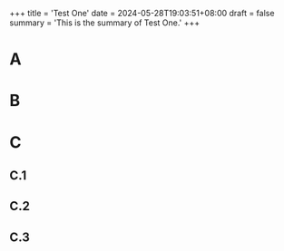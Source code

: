 +++
title = 'Test One'
date = 2024-05-28T19:03:51+08:00
draft = false
summary = 'This is the summary of Test One.'
+++
# A
# B
# C
## C.1
## C.2
## C.3